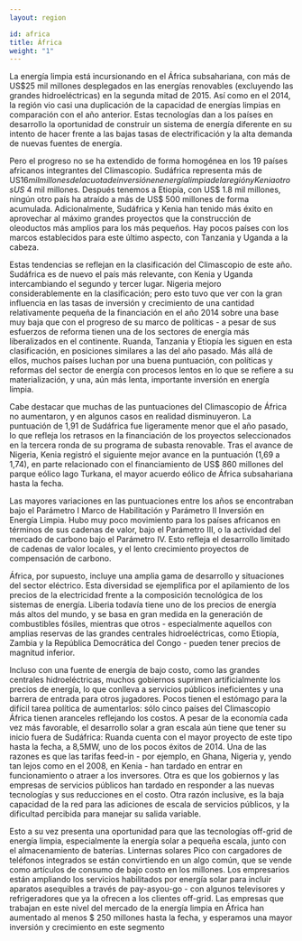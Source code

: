```yaml
---
layout: region

id: africa
title: África
weight: "1"
---
```

La energía limpia está incursionando en el África subsahariana, con más de US$25 mil millones desplegados en las energías renovables (excluyendo las grandes hidroeléctricas) en la segunda mitad de 2015. Así como en el 2014, la región vio casi una duplicación de la capacidad de energías limpias en comparación con el año anterior. Estas tecnologías dan a los países en desarrollo la oportunidad de construir un sistema de energía diferente en su intento de hacer frente a las bajas tasas de electrificación y la alta demanda de nuevas fuentes de energía.

Pero el progreso no se ha extendido de forma homogénea en los 19 países africanos integrantes del Climascopio. Sudáfrica representa más de US$16 mil millones de la cuota de inversión en energía limpia  de la región y Kenia otros US$ 4 mil millones. Después tenemos a Etiopía, con US$ 1.8 mil millones, ningún otro país ha atraído a más de US$ 500 millones de forma acumulada. Adicionalmente, Sudáfrica y Kenia han tenido más éxito en aprovechar al máximo grandes proyectos que la construcción de oleoductos más amplios para los más pequeños. Hay pocos países con los marcos establecidos para este último aspecto, con Tanzania y Uganda a la cabeza.

Estas tendencias se reflejan en la clasificación del Climascopio de este año. Sudáfrica es de nuevo el país más relevante, con Kenia y Uganda intercambiando el segundo y tercer lugar. Nigeria mejoro considerablemente en la clasificación; pero esto tuvo que ver con la gran influencia en las tasas de inversión y crecimiento de una cantidad relativamente pequeña de la financiación en el año 2014 sobre una base muy baja que con el progreso de su marco de políticas - a pesar de sus esfuerzos de reforma tienen una de los sectores de energía más liberalizados en el continente. Ruanda, Tanzania y Etiopía les siguen en esta clasificación, en posiciones similares a las del año pasado. Más allá de ellos, muchos países luchan por una buena puntuación, con políticas y reformas del sector de energía con procesos lentos en lo que se refiere a su materialización, y una, aún más lenta, importante inversión en energía limpia.

Cabe destacar que muchas de las puntuaciones del Climascopio de África no aumentaron, y en algunos casos en realidad disminuyeron. La puntuación de 1,91 de Sudáfrica fue ligeramente menor que el año pasado, lo que refleja los retrasos en la financiación de los proyectos seleccionados en la tercera ronda de su programa de subasta renovable. Tras el avance de Nigeria, Kenia registró el siguiente mejor avance en la puntuación (1,69 a 1,74), en parte relacionado con el financiamiento de US$ 860 millones del parque eólico lago Turkana, el mayor acuerdo eólico de África subsahariana hasta la fecha.

Las mayores variaciones en las puntuaciones entre los años se encontraban bajo el Parámetro I Marco de Habilitación y Parámetro II Inversión en Energía Limpia. Hubo muy poco movimiento para los países africanos en términos de sus cadenas de valor, bajo el Parámetro III, o la actividad del mercado de carbono bajo el Parámetro IV. Esto refleja el desarrollo limitado de cadenas de valor locales, y el lento crecimiento proyectos de compensación de carbono. 

África, por supuesto, incluye una amplia gama de desarrollo y situaciones del sector eléctrico. Esta diversidad se ejemplifica por el apilamiento de los precios de la electricidad frente a la composición tecnológica de los sistemas de energía. Liberia todavía tiene uno de los precios de energía más altos del mundo, y se basa en gran medida en la generación de combustibles fósiles, mientras que otros - especialmente aquellos con amplias reservas de las grandes centrales hidroeléctricas, como Etiopía, Zambia y la República Democrática del Congo - pueden tener precios de magnitud inferior.
	
Incluso con una fuente de energía de bajo costo, como las grandes centrales hidroeléctricas, muchos gobiernos suprimen artificialmente los precios de energía, lo que conlleva a servicios públicos ineficientes y una barrera de entrada para otros jugadores. Pocos tienen el estómago para la difícil tarea política de aumentarlos: sólo cinco países del Climascopio África tienen aranceles reflejando los costos. A pesar de la economía cada vez más favorable, el desarrollo solar a gran escala aún tiene que tener su inicio fuera de Sudáfrica: Ruanda cuenta con el mayor proyecto de este tipo hasta la fecha, a 8,5MW, uno de los pocos éxitos de 2014. Una de las razones es que las tarifas feed-in - por ejemplo, en Ghana, Nigeria y, yendo tan lejos como en el 2008, en Kenia - han tardado en entrar en funcionamiento o atraer a los inversores. Otra es que los gobiernos y las empresas de servicios públicos han tardado en responder a las nuevas tecnologías y sus reducciones en el costo. Otra razón inclusive, es la baja capacidad de la red para las adiciones de escala de servicios públicos, y la dificultad percibida para manejar su salida variable.

Esto a su vez presenta una oportunidad para que las tecnologías off-grid de energía limpia, especialmente la energía solar a pequeña escala, junto con el almacenamiento de baterías. Linternas solares Pico con cargadores de teléfonos integrados se están convirtiendo en un algo común, que se vende como artículos de consumo de bajo costo en los millones. Los empresarios están ampliando los servicios habilitados por energía solar para incluir aparatos asequibles a través de pay-asyou-go - con algunos televisores y refrigeradores que ya la ofrecen a los clientes off-grid. Las empresas que trabajan en este nivel del mercado de la energía limpia en África han aumentado al menos $ 250 millones hasta la fecha, y esperamos una mayor inversión y crecimiento en este segmento
